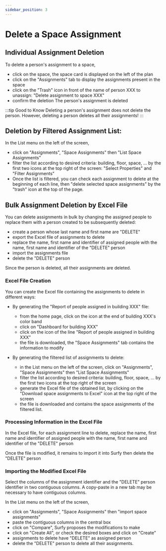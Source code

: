 ```yaml
---
sidebar_position: 3
---
```


# Delete a Space Assignment

## Individual Assignment Deletion

To delete a person's assignment to a space,

-   click on the space, the space card is displayed on the left of the plan
-   click on the "Assignments" tab to display the assignments present in the space
-   click on the "Trash" icon in front of the name of person XXX to unassign: "Delete assignment to space XXX"
-   confirm the deletion
The person's assignment is deleted

:::tip Good to Know
Deleting a person's assignment does not delete the person. However, deleting a person deletes all their assignments!
:::

## Deletion by Filtered Assignment List:

In the List menu on the left of the screen,

-   click on "Assignments", "Space Assignments" then "List Space Assignments"
-   filter the list according to desired criteria: building, floor, space, ... by the first two icons at the top right of the screen: "Select Properties" and "Filter Assignments"
-   Once the list is filtered, you can check each assignment to delete at the beginning of each line, then "delete selected space assignments" by the "trash" icon at the top of the page.


## Bulk Assignment Deletion by Excel File

You can delete assignments in bulk by changing the assigned people to replace them with a person created to be subsequently deleted:
-   create a person whose last name and first name are "DELETE"
-   export the Excel file of assignments to delete
-   replace the name, first name and identifier of assigned people with the name, first name and identifier of the "DELETE" person
-   import the assignments file
-   delete the "DELETE" person

Since the person is deleted, all their assignments are deleted.

### Excel File Creation

You can create the Excel file containing the assignments to delete in different ways:

-   By generating the "Report of people assigned in building XXX" file: 

    -   from the home page, click on the icon at the end of building XXX's color band
    -   click on "Dashboard for building XXX"
    -   click on the icon of the line "Report of people assigned in building XXX" 
    -   the file is downloaded, the "Space Assignments" tab contains the information to modify

-   By generating the filtered list of assignments to delete:

    -   in the List menu on the left of the screen, click on "Assignments", "Space Assignments" then "List Space Assignments"
    -   filter the list according to desired criteria: building, floor, space, ... by the first two icons at the top right of the screen
    -   generate the Excel file of the obtained list, by clicking on the "Download space assignments to Excel" icon at the top right of the screen
    -   the file is downloaded and contains the space assignments of the filtered list.


### Processing Information in the Excel File

In the Excel file, for each assignment line to delete, replace the name, first name and identifier of assigned people with the name, first name and identifier of the "DELETE" person

Once the file is modified, it remains to import it into Surfy then delete the "DELETE" person

### Importing the Modified Excel File

Select the columns of the assignment identifier and the "DELETE" person identifier in two contiguous columns.
A copy-paste in a new tab may be necessary to have contiguous columns.

In the List menu on the left of the screen,

-   click on "Assignments", "Space Assignments" then "import space assignments"
-   paste the contiguous columns in the central box
-   click on "Compare", Surfy proposes the modifications to make
-   click on "Create All", or check the desired boxes and click on "Create"
-   assignments to delete have "DELETE" as assigned person
-   delete the "DELETE" person to delete all their assignments.